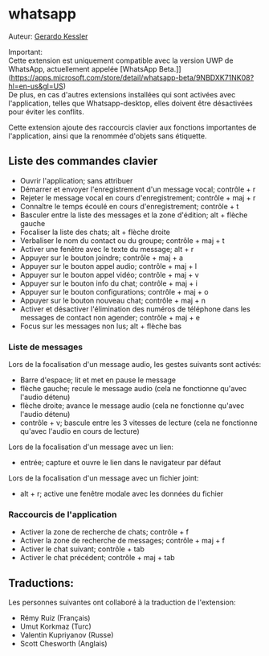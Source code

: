 # whatsapp

Auteur: [Gerardo Kessler](http://gera.ar)  

Important:  
Cette extension est uniquement compatible avec la version UWP de WhatsApp, actuellement appelée [WhatsApp Beta.]](https://apps.microsoft.com/store/detail/whatsapp-beta/9NBDXK71NK08?hl=en-us&gl=US)  
De plus, en cas d'autres extensions installées qui sont activées avec l'application, telles que Whatsapp-desktop, elles doivent être désactivées pour éviter les conflits.  

Cette extension ajoute des raccourcis clavier aux fonctions importantes de l'application, ainsi que la renommée d'objets sans étiquette.

## Liste des commandes clavier

* Ouvrir l'application; sans attribuer
* Démarrer et envoyer l'enregistrement d'un message vocal; contrôle + r
* Rejeter le message vocal en cours d'enregistrement; contrôle + maj + r
* Connaître le temps écoulé en cours d'enregistrement; contrôle + t
* Basculer entre la liste des messages et la zone d'édition; alt + flèche gauche
* Focaliser la liste des chats; alt + flèche droite
* Verbaliser le nom du contact ou du groupe; contrôle + maj + t
* Activer une fenêtre avec le texte du message; alt + r
* Appuyer sur le bouton joindre; contrôle + maj + a
* Appuyer sur le bouton appel audio; contrôle + maj + l
* Appuyer sur le bouton appel vidéo; contrôle + maj + v
* Appuyer sur le bouton info du chat; contrôle + maj + i
* Appuyer sur le bouton configurations; contrôle + maj + o
* Appuyer sur le bouton nouveau chat; contrôle + maj + n
* Activer et désactiver l'élimination des numéros de téléphone dans les messages de contact non agender; contrôle + maj + e
* Focus sur les messages non lus; alt + flèche bas

### Liste de messages

Lors de la focalisation  d'un message audio, les gestes suivants sont activés:

* Barre d'espace; lit et met en pause le message
* flèche  gauche; recule le message audio (cela ne fonctionne qu'avec l'audio détenu)
* flèche droite; avance le message audio (cela ne fonctionne qu'avec l'audio détenu)
* contrôle + v; bascule entre les 3 vitesses de lecture (cela ne fonctionne qu'avec l'audio en cours de lecture)

Lors de la focalisation d'un message avec un lien:

* entrée; capture et ouvre le lien dans le navigateur par défaut

Lors de la focalisation d'un message avec un fichier joint:

* alt + r; active une fenêtre modale avec les données du fichier

### Raccourcis de l'application

* Activer la zone de recherche de chats; contrôle + f
* Activer la zone de recherche de messages; contrôle + maj + f
* Activer le chat suivant; contrôle + tab
* Activer le chat précédent; contrôle + maj + tab

## Traductions:

Les personnes suivantes ont collaboré à la traduction de l'extension:

* Rémy Ruiz (Français)
* Umut Korkmaz (Turc)
* Valentin Kupriyanov (Russe)
* Scott Chesworth (Anglais)

